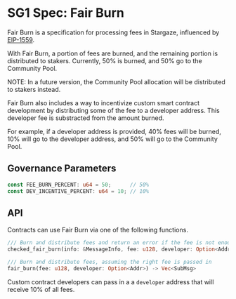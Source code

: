 # SG1 Spec: Fair Burn

Fair Burn is a specification for processing fees in Stargaze, influenced by [EIP-1559](https://eips.ethereum.org/EIPS/eip-1559).

With Fair Burn, a portion of fees are burned, and the remaining portion is distributed to stakers. Currently, 50% is burned, and 50% go to the Community Pool.

NOTE: In a future version, the Community Pool allocation will be distributed to stakers instead.

Fair Burn also includes a way to incentivize custom smart contract development by distributing some of the fee to a developer address. This developer fee is substracted from the amount burned.

For example, if a developer address is provided, 40% fees will be burned, 10% will go to the developer address, and 50% will go to the Community Pool.

## Governance Parameters

```rs
const FEE_BURN_PERCENT: u64 = 50;      // 50%
const DEV_INCENTIVE_PERCENT: u64 = 10; // 10%
```

## API

Contracts can use Fair Burn via one of the following functions.

```rs
/// Burn and distribute fees and return an error if the fee is not enough
checked_fair_burn(info: &MessageInfo, fee: u128, developer: Option<Addr>) -> Result<Vec<SubMsg>, FeeError>

/// Burn and distribute fees, assuming the right fee is passed in
fair_burn(fee: u128, developer: Option<Addr>) -> Vec<SubMsg>
```

Custom contract developers can pass in a a `developer` address that will receive 10% of all fees.
